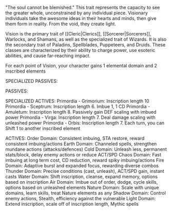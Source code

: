 "The soul cannot be blemished."
This trait represents the capacity to see the greater whole, unconstrained by any individual piece. Visionary individuals take the awesome ideas in their hearts and minds, then give them form in reality. From the void, they create light.

Vision is the primary trait of [[Cleric|Clerics]], [[Sorcerer|Sorcerers]], Warlocks, and Shamans, as well as the specialized trait of Wizards. It is also the secondary trait of Paladins, Spellblades, Puppeteers, and Druids. These classes are characterized by their ability to charge power, use esoteric abilities, and cause far-reaching impact.

For each point of Vision, your character gains 1 elemental domain and 2 inscribed elements

SPECIALIZED PASSIVES:

PASSIVES:


SPECIALIZED ACTIVES:
Primordia - Grimorium: Inscription length 10
Primordia - Sceptrum: Inscription length 6. Imbue 1, 1 CD
Primordia - Amuletum: Inscription length 8. Passively gain DEF scaling with imbued power
Primordia - Virga: Inscription length 7. Deal damage scaling with unleashed power
Primordia - Orbis: Inscription length 7. Each turn, you can Shift 1 to another inscribed element

ACTIVES:
Order Domain: Consistent imbuing, STA restore, reward consistent imbuing/actions
Earth Domain: Channeled spells, strengthen mundane actions (attacks/defences)
Cold Domain: Unleash less, permanent stats/block, delay enemy actions or reduce ACT/SPD
Chaos Domain: Fast imbuing at long term cost, CD reduction, reward spiky imbuing/actions
Fire Domain: Adaptive burst and expanded focus, rewarding diverse combos
Thunder Domain: Precise conditions (cast, unleash), ACT/SPD gain, instant casts
Water Domain: Shift inscription, cleanse, expand memory, options based on inscription
Air Domain: Imbue out of order, dodge, cycle skills, options based on unleashed elements
Nature Domain: Scale with unique domains, learn skills, treat Nature elements as any
Shadow Domain: Control enemy actions, Stealth, efficiency against the vulnerable
Light Domain: Extend inscription, scale off of inscription length, Mythic spells